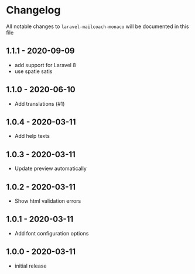 # Changelog

All notable changes to `laravel-mailcoach-monaco` will be documented in this file

## 1.1.1 - 2020-09-09

- add support for Laravel 8
- use spatie satis

## 1.1.0 - 2020-06-10

- Add translations (#1)

## 1.0.4 - 2020-03-11

- Add help texts

## 1.0.3 - 2020-03-11

- Update preview automatically

## 1.0.2 - 2020-03-11

- Show html validation errors

## 1.0.1 - 2020-03-11

- Add font configuration options

## 1.0.0 - 2020-03-11

- initial release

